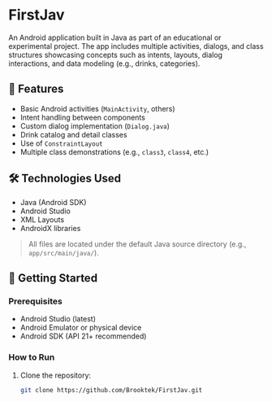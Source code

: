 # FirstJav

An Android application built in Java as part of an educational or experimental project. The app includes multiple activities, dialogs, and class structures showcasing concepts such as intents, layouts, dialog interactions, and data modeling (e.g., drinks, categories).

## 📱 Features

- Basic Android activities (`MainActivity`, others)
- Intent handling between components
- Custom dialog implementation (`Dialog.java`)
- Drink catalog and detail classes
- Use of `ConstraintLayout`
- Multiple class demonstrations (e.g., `class3`, `class4`, etc.)

## 🛠 Technologies Used

- Java (Android SDK)
- Android Studio
- XML Layouts
- AndroidX libraries

> All files are located under the default Java source directory (e.g., `app/src/main/java/`).

## 🚀 Getting Started

### Prerequisites

- Android Studio (latest)
- Android Emulator or physical device
- Android SDK (API 21+ recommended)

### How to Run

1. Clone the repository:

   ```bash
   git clone https://github.com/Brooktek/FirstJav.git


